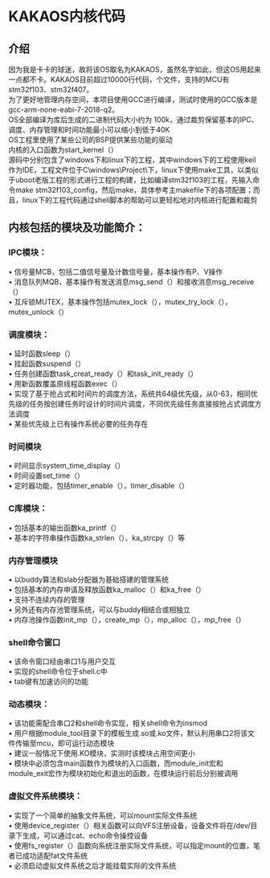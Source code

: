# KAKAOS内核代码

## 介绍
因为我是卡卡的球迷，故将该OS取名为KAKAOS，虽然名字如此，但这OS用起来一点都不卡。KAKAOS目前超过10000行代码，个文件，支持的MCU有stm32f103、stm32f407。</br>
为了更好地管理内存空间，本项目使用GCC进行编译，测试时使用的GCC版本是gcc-arm-none-eabi-7-2018-q2。</br>
OS全部编译为库后生成的二进制代码大小约为 100k，通过裁剪保留基本的IPC、调度、内存管理和时间功能最小可以缩小到低于40K</br>
OS工程里使用了某些公司的BSP提供某些功能的驱动</br>
内核的入口函数为start_kernel（）</br>
源码中分别包含了windows下和linux下的工程，其中windows下的工程使用keil作为IDE，工程文件位于C\windows\Project\下，linux下使用make工具，以类似于uboot老版工程的形式进行工程的构建，比如编译stm32f103的工程，先输入命令make stm32f103_config，然后make，具体参考主makefile下的各项配置；而且，linux下的工程代码通过shell脚本的帮助可以更轻松地对内核进行配置和裁剪</br>

## 内核包括的模块及功能简介：

### IPC模块：
•	信号量MCB，包括二值信号量及计数信号量，基本操作有P、V操作</br>
•	消息队列MQB，基本操作有发送消息msg_send（）和接收消息msg_receive（）</br>
•	互斥锁MUTEX，基本操作包括mutex_lock（），mutex_try_lock（），mutex_unlock（）</br>

### 调度模块： 
•	延时函数sleep（）</br>
•	挂起函数suspend（）</br>
•	任务创建函数task_creat_ready（）和task_init_ready（）</br>
•	用新函数覆盖原线程函数exec（）</br>
•	实现了基于抢占式和时间片的调度方法，系统共64级优先级，从0-63，相同优先级的任务按创建任务时设计的时间片调度，不同优先级任务直接按抢占式调度方法调度</br>
•	某些优先级上已有操作系统必要的任务存在</br>
		
### 时间模块
•	时间显示system_time_display（）</br>
•	时间设置set_time（）</br>
•	定时器功能，包括timer_enable（），timer_disable（）</br>
		
### C库模块：
•	包括基本的输出函数ka_printf（）</br>
•	基本的字符串操作函数ka_strlen（）、ka_strcpy（）等</br>
		
### 内存管理模块
•	以buddy算法和slab分配器为基础搭建的管理系统</br>
•	包括基本的内存申请及释放函数ka_malloc（）和ka_free（）</br>
•	支持不连续内存的管理</br>
•	另外还有内存池管理系统，可以与buddy相结合或相独立</br>
•	内存池操作函数init_mp（），create_mp（），mp_alloc（），mp_free（）</br>
		
### shell命令窗口
•	该命令窗口经由串口1与用户交互</br>
•	实现的shell命令位于shell.c中</br>
•	tab键有加速访问的功能</br>
		
### 动态模块：
•	该功能需配合串口2和shell命令实现，相关shell命令为insmod</br>
•	用户根据module_tool目录下的模板生成.so或.ko文件，默认利用串口2将该文件传输至mcu，即可运行动态模块</br>
•	建议一般情况下使用.KO模块，实测时该模块占用空间更小</br>
•	模块中必须包含main函数作为模块的入口函数，而module_init宏和module_exit宏作为模块初始化和退出的函数，在模块运行前后分别被调用</br>

### 虚拟文件系统模块：
•	实现了一个简单的抽象文件系统，可以mount实际文件系统</br>
•	使用device_register（）相关函数可以向VFS注册设备，设备文件将在/dev/目录下生成，可以通过cat、echo命令操控设备</br>
•	使用fs_register（）函数向系统注册实际文件系统，可以指定mount的位置，笔者已成功适配fat文件系统</br>
•	必须启动虚拟文件系统之后才能挂载实际的文件系统</br>